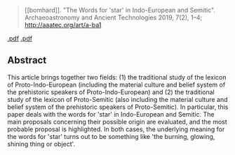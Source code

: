 > [[bomhard]]. "The Words for 'star' in Indo-European and Semitic". Archaeoastronomy and Ancient Technologies 2019, 7(2), 1–4; http://aaatec.org/art/a-ba1


[.pdf](a-bomhard2019.pdf) [.pdf](https://aaatec.org/documents/article/ba1.pdf)


## Abstract
This article brings together two fields: (1) the traditional study of the lexicon of Proto-Indo-European (including the material culture and belief system of the prehistoric speakers of Proto-Indo-European) and (2) the traditional study of the lexicon of Proto-Semitic (also including the material culture and belief system of the prehistoric speakers of Proto-Semitic). In particular, this paper deals with the words for 'star' in Indo-European and Semitic. The main proposals concerning their possible origin are evaluated, and the most probable proposal is highlighted. In both cases, the underlying meaning for the words for 'star' turns out to be something like 'the burning, glowing, shining thing or object'.